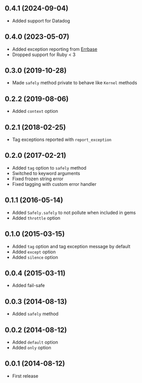 ## 0.4.1 (2024-09-04)

- Added support for Datadog

## 0.4.0 (2023-05-07)

- Added exception reporting from [Errbase](https://github.com/ankane/errbase)
- Dropped support for Ruby < 3

## 0.3.0 (2019-10-28)

- Made `safely` method private to behave like `Kernel` methods

## 0.2.2 (2019-08-06)

- Added `context` option

## 0.2.1 (2018-02-25)

- Tag exceptions reported with `report_exception`

## 0.2.0 (2017-02-21)

- Added `tag` option to `safely` method
- Switched to keyword arguments
- Fixed frozen string error
- Fixed tagging with custom error handler

## 0.1.1 (2016-05-14)

- Added `Safely.safely` to not pollute when included in gems
- Added `throttle` option

## 0.1.0 (2015-03-15)

- Added `tag` option and tag exception message by default
- Added `except` option
- Added `silence` option

## 0.0.4 (2015-03-11)

- Added fail-safe

## 0.0.3 (2014-08-13)

- Added `safely` method

## 0.0.2 (2014-08-12)

- Added `default` option
- Added `only` option

## 0.0.1 (2014-08-12)

- First release
